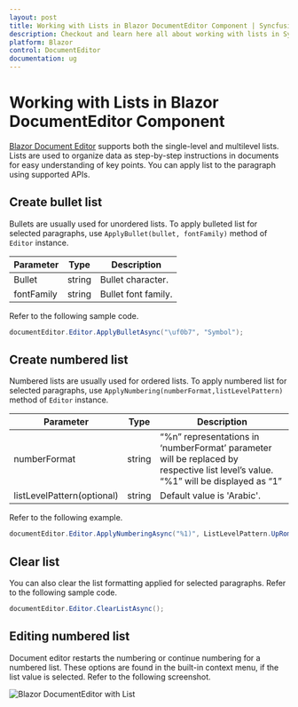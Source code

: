 ```yaml
---
layout: post
title: Working with Lists in Blazor DocumentEditor Component | Syncfusion
description: Checkout and learn here all about working with lists in Syncfusion Blazor DocumentEditor component and more.
platform: Blazor
control: DocumentEditor
documentation: ug
---
```


# Working with Lists in Blazor DocumentEditor Component

[Blazor Document Editor](https://www.syncfusion.com/blazor-components/blazor-word-processor) supports both the single-level and multilevel lists. Lists are used to organize data as step-by-step instructions in documents for easy understanding of key points. You can apply list to the paragraph using supported APIs.

## Create bullet list

Bullets are usually used for unordered lists. To apply bulleted list for selected paragraphs, use `ApplyBullet(bullet, fontFamily)` method of `Editor` instance.

|Parameter|Type|Description|
|---------|----|-----------|
|Bullet|string|Bullet character.|
|fontFamily|string|Bullet font family.|

Refer to the following sample code.

```csharp
documentEditor.Editor.ApplyBulletAsync("\uf0b7", "Symbol");
```

## Create numbered list

Numbered lists are usually used for ordered lists. To apply numbered list for selected paragraphs, use `ApplyNumbering(numberFormat,listLevelPattern)` method of `Editor` instance.

|Parameter|Type|Description|
|---------|----|-----------|
|numberFormat|string|“%n” representations in ‘numberFormat’ parameter will be replaced by respective list level’s value. “%1” will be displayed as “1”|
|listLevelPattern(optional)|string|Default value is 'Arabic'.|

Refer to the following example.

```csharp
documentEditor.Editor.ApplyNumberingAsync("%1)", ListLevelPattern.UpRoman);
```

## Clear list

You can also clear the list formatting applied for selected paragraphs. Refer to the following sample code.

```csharp
documentEditor.Editor.ClearListAsync();
```

## Editing numbered list

Document editor restarts the numbering or continue numbering for a numbered list. These options are found in the built-in context menu, if the list value is selected. Refer to the following screenshot.

![Blazor DocumentEditor with List](images/blazor-document-editor-list.jpeg)